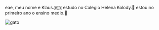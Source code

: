 eae, meu nome e Klaus.🇧🇷
estudo no Colegio Helena Kolody.🏫
estou no primeiro ano o ensino medio.🥇

![gato](https://media.tenor.com/72eeIh4CZd4AAAAi/ardan%C4%B1n-kedisi.gif)
